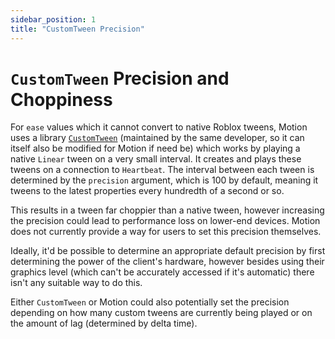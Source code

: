 ```yaml
---
sidebar_position: 1
title: "CustomTween Precision"
---
```


# `CustomTween` Precision and Choppiness

For `ease` values which it cannot convert to native Roblox tweens, Motion uses a library [`CustomTween`](https://github.com/Firere/CustomTween) (maintained by the same developer, so it can itself also be modified for Motion if need be) which works by playing a native `Linear` tween on a very small interval. It creates and plays these tweens on a connection to `Heartbeat`. The interval between each tween is determined by the `precision` argument, which is 100 by default, meaning it tweens to the latest properties every hundredth of a second or so. 

This results in a tween far choppier than a native tween, however increasing the precision could lead to performance loss on lower-end devices. Motion does not currently provide a way for users to set this precision themselves.

Ideally, it'd be possible to determine an appropriate default precision by first determining the power of the client's hardware, however besides using their graphics level (which can't be accurately accessed if it's automatic) there isn't any suitable way to do this.

Either `CustomTween` or Motion could also potentially set the precision depending on how many custom tweens are currently being played or on the amount of lag (determined by delta time).
